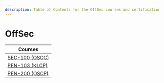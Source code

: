 ```yaml
---
description: Table of Contents for the OffSec courses and certifications
---
```


# OffSec

| Courses                              |
| ------------------------------------ |
| [SEC-100 (OSCC)](SEC-100.md)         |
| [PEN-103 (KLCP)](PEN-103.md)         |
| [PEN-200 (OSCP)](../offsec/pen-200/) |
